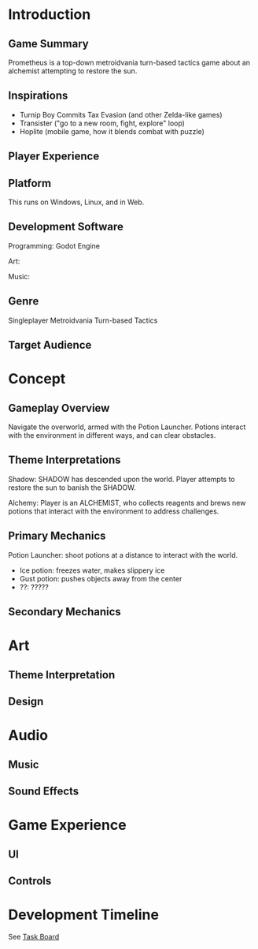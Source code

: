 # Introduction
## Game Summary
Prometheus is a top-down metroidvania turn-based tactics game about an alchemist attempting to restore the sun.

## Inspirations
* Turnip Boy Commits Tax Evasion (and other Zelda-like games)
* Transister ("go to a new room, fight, explore" loop)
* Hoplite (mobile game, how it blends combat with puzzle)

## Player Experience

## Platform
This runs on Windows, Linux, and in Web.

## Development Software
Programming: Godot Engine

Art: 

Music: 

## Genre
Singleplayer Metroidvania Turn-based Tactics

## Target Audience


# Concept
## Gameplay Overview
Navigate the overworld, armed with the Potion Launcher. Potions interact with the environment in different ways, and can clear obstacles.

## Theme Interpretations
Shadow: SHADOW has descended upon the world. Player attempts to restore the sun to banish the SHADOW.

Alchemy: Player is an ALCHEMIST, who collects reagents and brews new potions that interact with the environment to address challenges. 

## Primary Mechanics
Potion Launcher: shoot potions at a distance to interact with the world.
  * Ice potion: freezes water, makes slippery ice
  * Gust potion: pushes objects away from the center
  * ??: ?????

## Secondary Mechanics

# Art

## Theme Interpretation

## Design

# Audio

## Music

## Sound Effects

# Game Experience

## UI

## Controls

# Development Timeline
See [Task Board](https://github.com/orgs/BurntToaster-Pirate15/projects/1)
